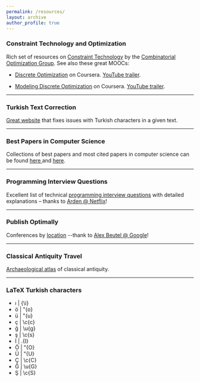 ```yaml
---
permalink: /resources/
layout: archive
author_profile: true
---
```


### Constraint Technology and Optimization

Rich set of resources on [Constraint Technology](http://www.it.uu.se/research/group/astra/resources/constraint) by the [Combinatorial Optimization Group](http://www.it.uu.se/research/group/astra/). 
See also these great MOOCs:

* [Discrete Optimization](https://www.coursera.org/course/optimization) on Coursera. [YouTube trailer](https://www.youtube.com/watch?v=Y2Cv_cdKo0A). 

* [Modeling Discrete Optimization](https://www.coursera.org/course/modelingoptimization) on Coursera. [YouTube trailer](https://www.youtube.com/watch?v=mN-XvxgeDhc).

---

### Turkish Text Correction 

[Great website](http://www.deasciifier.com/) that fixes issues with Turkish characters in a given text. 

---

### Best Papers in Computer Science


Collections of best papers and most cited papers in computer science can be found [here ](http://jeffhuang.com/best_paper_awards.html)and [here](https://aminer.org/bestpaper).

---

### Programming Interview Questions

Excellent list of technical [programming interview questions](http://www.ardendertat.com/2012/01/09/programming-interview-questions/) with detailed explanations – thanks to [Arden @ Netflix](http://www.ardendertat.com/)! 

------

### Publish Optimally

Conferences by [location](http://gradutrip.com/) --thank to [Alex Beutel @ Google](http://alexbeutel.com/)!

------

### Classical Antiquity Travel

[Archaeological atlas](http://vici.org/) of classical antiquity.

---

### LaTeX Turkish characters 

* ı \| {\i}  
* ö \| \"{o} 
* ü \| \"{u} 
* ç \| \c{c} 
* ğ \| \u{g} 
* ş \| \c{s} 
* İ \| \.{I} 
* Ö \| \"{O} 
* Ü \| \"{U} 
* Ç \| \c{C} 
* Ğ \| \u{G} 
* Ş \| \c{S} 